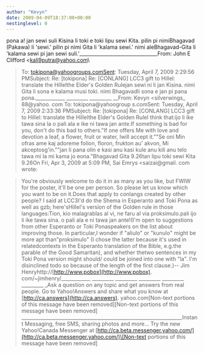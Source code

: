 ```yaml
---
author: "Kevyn"
date: 2009-04-09T18:37:00+00:00
nestinglevel: 0
---
```

pona a! jan sewi suli Kisina li toki e toki lipu sewi Kita. pilin pi nimiBhagavad (Pakawa) li 'sewi.' pilin pi nimi Gita li 'kalama sewi.' nimi aleBhagavad-Gita li 'kalama sewi pi jan sewi suli.'\_\_\_\_\_\_\_\_\_\_\_\_\_\_\_\_\_\_\_\_\_\_\_\_\_\_\_\_\_\_\_\_From: John E Clifford <[kali9putra@yahoo.com](mailto://kali9putra@yahoo.com)\
>To: [tokipona@yahoogroups.comSent](mailto://tokipona@yahoogroups.comSent): Tuesday, April 7, 2009 2:29:56 PMSubject: Re: \[tokipona\] Re: \[CONLANG\] LCC3 gift to Hillel: translate the Hillelthe Elder's Golden Rulejan sewi ni li jan Kisina. nimi Gita li sona e kalama musi toki. nimi Bhagavadli sona e jan pi pana pona.\_\_\_\_\_\_\_\_\_\_\_\_ \_\_\_\_\_\_\_\_\_ \_\_\_\_\_\_\_\_\_ \_\_From: Kevyn <silverwings\_ 88@yahoo. com
>To: tokipona@yahoogroup s.comSent: Tuesday, April 7, 2009 2:33:36 PMSubject: Re: \[tokipona\] Re: \[CONLANG\] LCC3 gift to Hillel: translate the Hillelthe Elder's Golden RuleI think that:ijo li ike tawa sina la o pali ala e ike ni tawa jan ante.If something is bad for you, don't do this bad to others."If one offers Me with love and devotion a leaf, a flower, fruit or water, Iwill accept it.""Se oni Min ofras ame kaj adoreme folion, floron, frukton au' akvon, Mi akceptosg'in.""jan li pana olin e kasi anu kasi kule anu kili anu telo tawa mi la mi kama jo eona."Bhagavad Gita 9.26tan lipu toki sewi Kita 9.26On Fri, Apr 3, 2009 at 5:09 PM, Sai Emrys <saizai@gmail. com
> wrote:

> You're obviously welcome to do it in as many as you like, but FWIW for
> the poster, it'll be one per person. So please let us know which you
> want to be on it.Does that apply to conlangs created by other people? I said at LCC3I'd do the Shema in Esperanto and Toki Pona as well as gzb; here'sHillel's version of the Golden rule in those languages:Tion, kio malagrablas al vi, ne faru al via proksimulo.pali ijo li ike tawa sina. o pali ala e ni tawa jan ante!(I'm open to suggestions from other Esperanto or Toki Ponaspeakers on the list about improving those. In particular,I wonder if "aliulo" or "kunulo" might be more apt than"proksimulo" (I chose the latter because it's used in relatedcontexts in the Esperanto translation of the Bible, e.g.the parable of the Good Samaritan), and whether thetwo sentences in my Toki Pona version might should/ could be joined into one with "la". I'm disinclined todo so because of the length of the first clause.)--
Jim Henryhttp://[http://www.pobox](http://www.pobox). com/~jimhenry/\_\_\_\_\_\_\_\_\_\_\_\_ \_\_\_\_\_\_\_\_\_ \_\_\_\_\_\_\_\_\_ \_\_\_\_\_\_\_\_\_ \_\_\_\_\_\_\_\_\_ \_\_\_\_\_\_\_\_\_ \_Ask a question on any topic and get answers from real people. Go to Yahoo!Answers and share what you know at [http://ca.answers](http://ca.answers). yahoo.com\[Non-text portions of this message have been removed\]\[Non-text portions of this message have been removed\] \_\_\_\_\_\_\_\_\_\_\_\_\_\_\_\_\_\_\_\_\_\_\_\_\_\_\_\_\_\_\_\_\_\_\_\_\_\_\_\_\_\_\_\_\_\_\_\_\_\_\_\_\_\_\_\_\_\_\_\_\_\_\_\_\_\_Instant Messaging, free SMS, sharing photos and more... Try the new Yahoo!Canada Messenger at [http://ca.beta.messenger.yahoo.com/](http://ca.beta.messenger.yahoo.com/)\[Non-text portions of this message have been removed\]